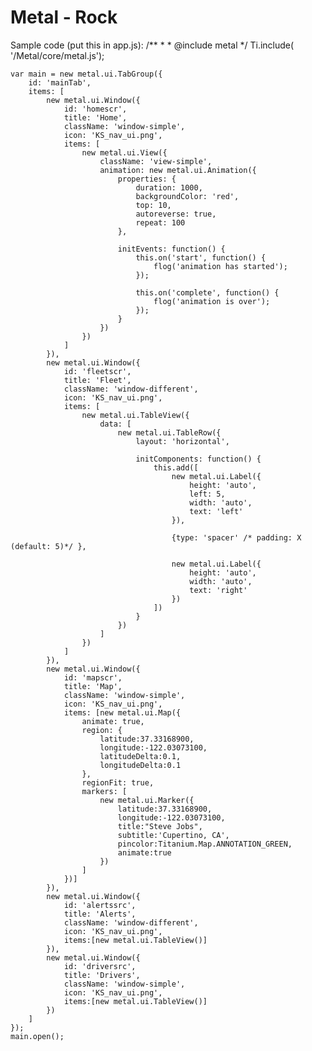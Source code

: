 Metal - Rock
============
Sample code (put this in app.js):
	/**
	 * 
	 * @include metal
	 */
	Ti.include(
		'/Metal/core/metal.js');	
	
	var main = new metal.ui.TabGroup({
		id: 'mainTab',
		items: [
			new metal.ui.Window({
				id: 'homescr',
				title: 'Home',
				className: 'window-simple',
				icon: 'KS_nav_ui.png',
				items: [
					new metal.ui.View({
						className: 'view-simple',
						animation: new metal.ui.Animation({
							properties: {
								duration: 1000,
								backgroundColor: 'red',
								top: 10,
								autoreverse: true,
								repeat: 100
							},
							
							initEvents: function() {
								this.on('start', function() {
									flog('animation has started');
								});
								
								this.on('complete', function() {
									flog('animation is over');
								});
							}
						})
					})
				]
			}),
			new metal.ui.Window({
				id: 'fleetscr',
				title: 'Fleet',
				className: 'window-different',
				icon: 'KS_nav_ui.png',
				items: [
					new metal.ui.TableView({
						data: [
							new metal.ui.TableRow({
								layout: 'horizontal',
								
								initComponents: function() {
									this.add([
										new metal.ui.Label({
											height: 'auto',
											left: 5, 
											width: 'auto',
											text: 'left'
										}),
										
										{type: 'spacer' /* padding: X (default: 5)*/ },
										
										new metal.ui.Label({
											height: 'auto',
											width: 'auto',
											text: 'right'
										})
									])
								}
							})
						]
					})
				]
			}),
			new metal.ui.Window({
				id: 'mapscr',
				title: 'Map',
				className: 'window-simple',
				icon: 'KS_nav_ui.png',
				items: [new metal.ui.Map({
					animate: true,
					region: {
						latitude:37.33168900, 
						longitude:-122.03073100, 
           				latitudeDelta:0.1, 
           				longitudeDelta:0.1
       				},
					regionFit: true,
					markers: [
						new metal.ui.Marker({
							latitude:37.33168900,
							longitude:-122.03073100,
							title:"Steve Jobs",
							subtitle:'Cupertino, CA',
							pincolor:Titanium.Map.ANNOTATION_GREEN,
							animate:true
						})
					]
				})]
			}),
			new metal.ui.Window({
				id: 'alertssrc',
				title: 'Alerts',
				className: 'window-different',
				icon: 'KS_nav_ui.png',
				items:[new metal.ui.TableView()]
			}),
			new metal.ui.Window({
				id: 'driversrc',
				title: 'Drivers',
				className: 'window-simple',
				icon: 'KS_nav_ui.png',
				items:[new metal.ui.TableView()]
			})
		]
	});
	main.open();
